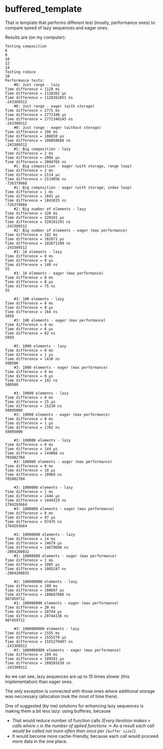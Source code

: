 # buffered_template

That is template that performs different test (mostly, performance ones) to compare speed of lazy sequences and eager ones.

Results are (on my computer):
```
Testing composition
6
8
10
12
14
Testing reduce
10
Performance tests:
	#0:	Just range - lazy
Time difference = 1128 ms
Time difference = 1128362 µs
Time difference = 1128362051 ns
-243309312
	#0:	Just range - eager (with storage)
Time difference = 2771 ms
Time difference = 2771340 µs
Time difference = 2771340145 ns
-243309312
	#0:	Just range - eager (without storage)
Time difference = 106 ms
Time difference = 106050 µs
Time difference = 106050688 ns
-243309312
	#1:	Big composition - lazy
Time difference = 2 ms
Time difference = 2004 µs
Time difference = 2004765 ns
	#1:	Big composition - eager (with storage, range loop)
Time difference = 2 ms
Time difference = 2114 µs
Time difference = 2114056 ns
-726379968
	#1:	Big composition - eager (with storage, index loop)
Time difference = 1 ms
Time difference = 1841 µs
Time difference = 1841015 ns
-726379968
	#2:	Big number of elements - lazy
Time difference = 320 ms
Time difference = 320181 µs
Time difference = 320181191 ns
-243309312
	#2:	Big number of elements - eager (max performance)
Time difference = 102 ms
Time difference = 102671 µs
Time difference = 102671398 ns
-243309312
	#3:	10 elements - lazy
Time difference = 0 ms
Time difference = 0 µs
Time difference = 140 ns
55
	#3:	10 elements - eager (max performance)
Time difference = 0 ms
Time difference = 0 µs
Time difference = 75 ns
55

	#3:	100 elements - lazy
Time difference = 0 ms
Time difference = 0 µs
Time difference = 164 ns
5050
	#3:	100 elements - eager (max performance)
Time difference = 0 ms
Time difference = 0 µs
Time difference = 82 ns
5050

	#3:	1000 elements - lazy
Time difference = 0 ms
Time difference = 1 µs
Time difference = 1438 ns
500500
	#3:	1000 elements - eager (max performance)
Time difference = 0 ms
Time difference = 0 µs
Time difference = 142 ns
500500

	#3:	10000 elements - lazy
Time difference = 0 ms
Time difference = 15 µs
Time difference = 15230 ns
50005000
	#3:	10000 elements - eager (max performance)
Time difference = 0 ms
Time difference = 1 µs
Time difference = 1702 ns
50005000

	#3:	100000 elements - lazy
Time difference = 0 ms
Time difference = 144 µs
Time difference = 144866 ns
705082704
	#3:	100000 elements - eager (max performance)
Time difference = 0 ms
Time difference = 10 µs
Time difference = 10969 ns
705082704

	#3:	1000000 elements - lazy
Time difference = 1 ms
Time difference = 1444 µs
Time difference = 1444325 ns
1784293664
	#3:	1000000 elements - eager (max performance)
Time difference = 0 ms
Time difference = 97 µs
Time difference = 97475 ns
1784293664

	#3:	10000000 elements - lazy
Time difference = 14 ms
Time difference = 14679 µs
Time difference = 14679608 ns
-2004260032
	#3:	10000000 elements - eager (max performance)
Time difference = 1 ms
Time difference = 1005 µs
Time difference = 1005247 ns
-2004260032

	#3:	100000000 elements - lazy
Time difference = 180 ms
Time difference = 180687 µs
Time difference = 180687806 ns
987459712
	#3:	100000000 elements - eager (max performance)
Time difference = 20 ms
Time difference = 20744 µs
Time difference = 20744136 ns
987459712

	#3:	1000000000 elements - lazy
Time difference = 1555 ms
Time difference = 1555279 µs
Time difference = 1555279487 ns
-243309312
	#3:	1000000000 elements - eager (max performance)
Time difference = 109 ms
Time difference = 109281 µs
Time difference = 109281638 ns
-243309312
```

As we can see, lazy sequences are up to 15 times slower (this implementation) than eager ones. 

The only exception is connected with those ones where additional storage was neccessary (allocation took the most of time there).

One of suggested (by me) solutions for enhancing lazy sequences is making them a bit less lazy: using bufferes, because

* That would reduce number of function calls
*(Every iteration makes `n` calls where `n` is the number of aplied functions* 
-> *As a result each call would be called not more often than once per `[buffer size]`).*
* It would become more cache-friendly, because each call would proceed more data in the one place.
